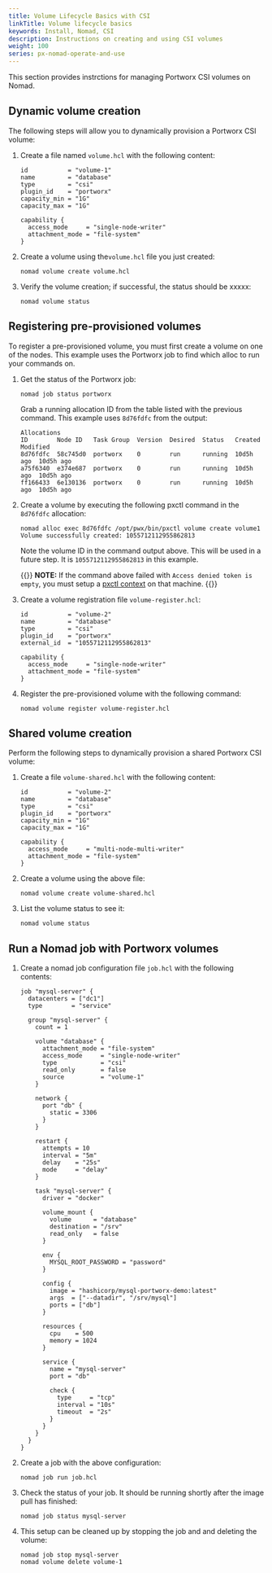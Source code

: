 ```yaml
---
title: Volume Lifecycle Basics with CSI
linkTitle: Volume lifecycle basics
keywords: Install, Nomad, CSI
description: Instructions on creating and using CSI volumes
weight: 100
series: px-nomad-operate-and-use
---
```



This section provides instrctions for managing Portworx CSI volumes on Nomad.

## Dynamic volume creation

The following steps will allow you to dynamically provision a Portworx CSI volume: 

1. Create a file named `volume.hcl` with the following content:

    ```text
    id           = "volume-1"
    name         = "database"
    type         = "csi"
    plugin_id    = "portworx"
    capacity_min = "1G"
    capacity_max = "1G"

    capability {
      access_mode     = "single-node-writer"
      attachment_mode = "file-system"
    }
    ```

2. Create a volume using the`volume.hcl` file you just created:

    ```text
    nomad volume create volume.hcl
    ```

3. Verify the volume creation; if successful, the status should be xxxxx:

    ```text
    nomad volume status
    ```

## Registering pre-provisioned volumes

To register a pre-provisioned volume, you must first create a volume on one of the nodes. This example uses the Portworx job to find which alloc to run your commands on. 

1. Get the status of the Portworx job:

    ```text
    nomad job status portworx
    ```

    Grab a running allocation ID from the table listed with the previous command. This example uses `8d76fdfc` from the output:

    ```text
    Allocations
    ID        Node ID   Task Group  Version  Desired  Status   Created    Modified
    8d76fdfc  58c745d0  portworx    0        run      running  10d5h ago  10d5h ago
    a75f6340  e374e687  portworx    0        run      running  10d5h ago  10d5h ago
    ff166433  6e130136  portworx    0        run      running  10d5h ago  10d5h ago
    ```

3. Create a volume by executing the following pxctl command in the `8d76fdfc` allocation:

    ```text
    nomad alloc exec 8d76fdfc /opt/pwx/bin/pxctl volume create volume1
    Volume successfully created: 1055712112955862813
    ```

    Note the volume ID in the command output above. This will be used in a future step. It is `1055712112955862813` in this example.

    {{<info>}}
**NOTE:** If the command above failed with `Access denied token is empty`, you must setup a [pxctl context](/reference/cli/authorization/#create-a-context) on that machine.
    {{</info>}}

1. Create a volume registration file `volume-register.hcl`:

    ```text
    id           = "volume-2"
    name         = "database"
    type         = "csi"
    plugin_id    = "portworx"
    external_id  = "1055712112955862813"

    capability {
      access_mode     = "single-node-writer"
      attachment_mode = "file-system"
    }
    ```

2. Register the pre-provisioned volume with the following command:

    ```text
    nomad volume register volume-register.hcl
    ```


## Shared volume creation

Perform the following steps to dynamically provision a shared Portworx CSI volume: 

1. Create a file `volume-shared.hcl` with the following content:

    ```text
    id           = "volume-2"
    name         = "database"
    type         = "csi"
    plugin_id    = "portworx"
    capacity_min = "1G"
    capacity_max = "1G"

    capability {
      access_mode     = "multi-node-multi-writer"
      attachment_mode = "file-system"
    }
    ```

2. Create a volume using the above file:

    ```text
    nomad volume create volume-shared.hcl
    ```

3. List the volume status to see it:

    ```text
    nomad volume status
    ```

## Run a Nomad job with Portworx volumes

1. Create a nomad job configuration file `job.hcl` with the following contents:

    ```text
    job "mysql-server" {
      datacenters = ["dc1"]
      type        = "service"

      group "mysql-server" {
        count = 1

        volume "database" {
          attachment_mode = "file-system"
          access_mode     = "single-node-writer"
          type            = "csi"
          read_only       = false
          source          = "volume-1"
        }

        network {
          port "db" {
            static = 3306
          }
        }

        restart {
          attempts = 10
          interval = "5m"
          delay    = "25s"
          mode     = "delay"
        }

        task "mysql-server" {
          driver = "docker"

          volume_mount {
            volume      = "database"
            destination = "/srv"
            read_only   = false
          }

          env {
            MYSQL_ROOT_PASSWORD = "password"
          }

          config {
            image = "hashicorp/mysql-portworx-demo:latest"
            args  = ["--datadir", "/srv/mysql"]
            ports = ["db"]
          }

          resources {
            cpu    = 500
            memory = 1024
          }

          service {
            name = "mysql-server"
            port = "db"

            check {
              type     = "tcp"
              interval = "10s"
              timeout  = "2s"
            }
          }
        }
      }
    }
    ```

4. Create a job with the above configuration:

    ```text
    nomad job run job.hcl
    ```

5. Check the status of your job. It should be running shortly after the image pull has finished:

    ```text
    nomad job status mysql-server
    ```

6. This setup can be cleaned up by stopping the job and and deleting the volume:

    ```text
    nomad job stop mysql-server 
    nomad volume delete volume-1
    ```
